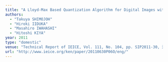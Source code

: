 ```yaml
---
title: "A Lloyd-Max Based Quantization Algorithm for Digital Images with Sparse Histogram"
authors:
  - "Takuya SHIMOJOH"
  - "Hiroki IIDUKA"
  - "Masahiro IWAHASHI"
  - "Hitoshi KIYA"
year: 2011
type: "domestic"
venue: "Technical Report of IEICE, Vol. 111, No. 104, pp. SIP2011-30, 沖縄県那覇市, 2011-06-30."
url: "http://www.ieice.org/ken/paper/20110630P06O/eng/"
---
```

